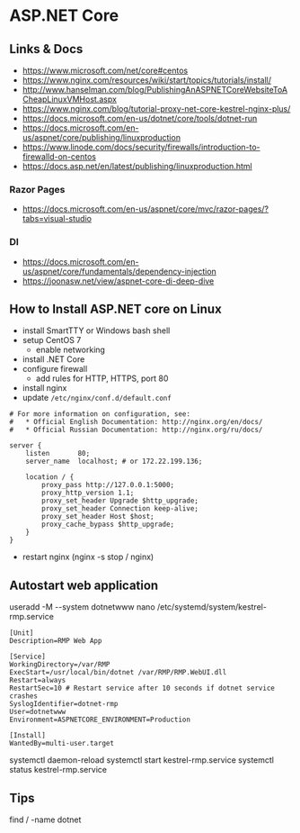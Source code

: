 # ASP.NET Core

## Links & Docs

* https://www.microsoft.com/net/core#centos
* https://www.nginx.com/resources/wiki/start/topics/tutorials/install/
* http://www.hanselman.com/blog/PublishingAnASPNETCoreWebsiteToACheapLinuxVMHost.aspx
* https://www.nginx.com/blog/tutorial-proxy-net-core-kestrel-nginx-plus/
* https://docs.microsoft.com/en-us/dotnet/core/tools/dotnet-run
* https://docs.microsoft.com/en-us/aspnet/core/publishing/linuxproduction
* https://www.linode.com/docs/security/firewalls/introduction-to-firewalld-on-centos
* https://docs.asp.net/en/latest/publishing/linuxproduction.html

### Razor Pages

* https://docs.microsoft.com/en-us/aspnet/core/mvc/razor-pages/?tabs=visual-studio

### DI

* https://docs.microsoft.com/en-us/aspnet/core/fundamentals/dependency-injection
* https://joonasw.net/view/aspnet-core-di-deep-dive

## How to Install ASP.NET core on Linux

* install SmartTTY or Windows bash shell
* setup CentOS 7
  * enable networking
* install .NET Core
* configure firewall
  * add rules for HTTP, HTTPS, port 80
* install nginx
* update `/etc/nginx/conf.d/default.conf`
```
# For more information on configuration, see:
#   * Official English Documentation: http://nginx.org/en/docs/
#   * Official Russian Documentation: http://nginx.org/ru/docs/

server {
    listen       80;
    server_name  localhost; # or 172.22.199.136;

    location / {
        proxy_pass http://127.0.0.1:5000;
        proxy_http_version 1.1;
        proxy_set_header Upgrade $http_upgrade;
        proxy_set_header Connection keep-alive;
        proxy_set_header Host $host;
        proxy_cache_bypass $http_upgrade;
    }
}
```
* restart nginx (nginx -s stop / nginx)


## Autostart web application

useradd -M --system dotnetwww
nano /etc/systemd/system/kestrel-rmp.service
```
[Unit]
Description=RMP Web App

[Service]
WorkingDirectory=/var/RMP
ExecStart=/usr/local/bin/dotnet /var/RMP/RMP.WebUI.dll
Restart=always
RestartSec=10 # Restart service after 10 seconds if dotnet service crashes
SyslogIdentifier=dotnet-rmp
User=dotnetwww
Environment=ASPNETCORE_ENVIRONMENT=Production

[Install]
WantedBy=multi-user.target
```

systemctl daemon-reload
systemctl start kestrel-rmp.service
systemctl status kestrel-rmp.service

## Tips
find / -name dotnet
